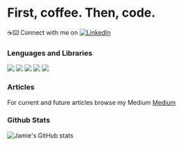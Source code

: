 # First, coffee. Then, code.
:coffee::keyboard:
Connect with me on [![LinkedIn][3.2]][3]

### Lenguages and Libraries
![](https://img.shields.io/badge/Code-Python-informational?style=flat&logo=python&logoColor=white&color=2bbc8a)
![](https://img.shields.io/badge/Code-JavaScript-informational?style=flat&logo=javascript&logoColor=white&color=2bbc8a)
![](https://img.shields.io/badge/Shell-Bash-informational?style=flat&logo=gnu-bash&logoColor=white&color=2bbc8a)
![](https://img.shields.io/badge/Tools-PostgreSQL-informational?style=flat&logo=postgresql&logoColor=white&color=2bbc8a)
![](https://img.shields.io/badge/Cloud-Digital_Ocean-informational?style=flat&logo=digitalocean&logoColor=white&color=2bbc8a)

### Articles
For current and future articles browse my Medium [Medium](https://jamieeunice.medium.com/) 

### Github Stats
![Jamie's GitHub stats](https://github-readme-stats.vercel.app/api?username=jamieeunice&theme=graywhite&show_icons=true)



<!-- links to social media icons -->

<!-- icons with padding -->
[2.1]: http://i.imgur.com/0o48UoR.png (github icon with padding)

<!-- icons without padding -->
[2.2]: http://i.imgur.com/9I6NRUm.png (github icon without padding)
[3.2]: https://raw.githubusercontent.com/MartinHeinz/MartinHeinz/master/linkedin-3-16.png (LinkedIn icon without padding)


<!-- links to your social media accounts -->
[3]: https://www.linkedin.com/in/jamieeunice/
